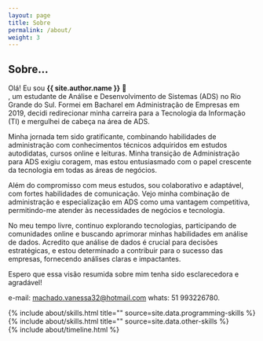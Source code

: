 ```yaml
---
layout: page
title: Sobre
permalink: /about/
weight: 3
---
```


## **Sobre...**

Olá! Eu sou **{{ site.author.name }}** :wave:<br>, um estudante de Análise e Desenvolvimento de Sistemas (ADS) no Rio Grande do Sul. Formei em  Bacharel em Administração de Empresas em 2019, decidi redirecionar minha carreira para a Tecnologia da Informação (TI) e mergulhei de cabeça na área de ADS.

Minha jornada tem sido gratificante, combinando habilidades de administração com conhecimentos técnicos adquiridos em estudos autodidatas, cursos online e leituras. Minha transição de Administração para ADS exigiu coragem, mas estou entusiasmado com o papel crescente da tecnologia em todas as áreas de negócios.

Além do compromisso com meus estudos, sou colaborativo e adaptável, com fortes habilidades de comunicação. Vejo minha combinação de administração e especialização em ADS como uma vantagem competitiva, permitindo-me atender às necessidades de negócios e tecnologia.

No meu tempo livre, continuo explorando tecnologias, participando de comunidades online e buscando aprimorar minhas habilidades em análise de dados. Acredito que análise de dados é crucial para decisões estratégicas, e estou determinado a contribuir para o sucesso das empresas, fornecendo análises claras e impactantes.

Espero que essa visão resumida sobre mim tenha sido esclarecedora e agradável!

e-mail: machado.vanessa32@hotmail.com
whats: 51 993226780.

<div class="row">
{% include about/skills.html title="" source=site.data.programming-skills %}
{% include about/skills.html title="" source=site.data.other-skills %}
</div>

<div class="row">
{% include about/timeline.html %}
</div>